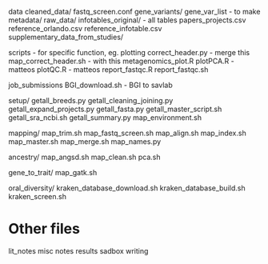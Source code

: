 data 
	cleaned_data/
	fastq_screen.conf
	gene_variants/
		gene_var_list - to make
	metadata/
	raw_data/
		infotables_original/ - all tables
		papers_projects.csv
		reference_orlando.csv
		reference_infotable.csv
		supplementary_data_from_studies/

scripts - for specific function, eg. plotting
	correct_header.py - merge this
	map_correct_header.sh - with this
	metagenomics_plot.R
	plotPCA.R - matteos
	plotQC.R - matteos
	report_fastqc.R
	report_fastqc.sh

job_submissions
	BGI_download.sh - BGI to savlab

setup/
	getall_breeds.py
	getall_cleaning_joining.py
	getall_expand_projects.py
	getall_fasta.py
	getall_master_script.sh
	getall_sra_ncbi.sh
	getall_summary.py
	map_environment.sh

mapping/
	map_trim.sh
	map_fastq_screen.sh
	map_align.sh
	map_index.sh
	map_master.sh
	map_merge.sh
	map_names.py

ancestry/
	map_angsd.sh
	map_clean.sh
	pca.sh

gene_to_trait/
	map_gatk.sh

oral_diversity/
	kraken_database_download.sh
	kraken_database_build.sh
	kraken_screen.sh








# Other files
lit_notes
misc
notes
results
sadbox
writing


